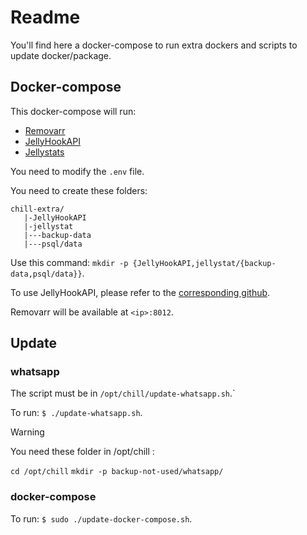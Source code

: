 # Readme

You'll find here a docker-compose to run extra dockers and scripts to update docker/package.

## Docker-compose

This docker-compose will run:

- [Removarr](https;//github.com/garnajee/removarr)
- [JellyHookAPI](https://github.com/garnajee/JellyHookAPI)
- [Jellystats](https://github.com/CyferShepard/Jellystat)

You need to modify the `.env` file.

You need to create these folders:

```
chill-extra/
   |-JellyHookAPI
   |-jellystat
   |---backup-data
   |---psql/data
```

Use this command: `mkdir -p {JellyHookAPI,jellystat/{backup-data,psql/data}}`.

To use JellyHookAPI, please refer to the [corresponding github](https://github.com/garnajee/JellyHookAPI).

Removarr will be available at `<ip>:8012`.

## Update
### whatsapp

The script must be in `/opt/chill/update-whatsapp.sh`.`

To run: `$ ./update-whatsapp.sh`.

> [!WARNING]
> You need these folder in /opt/chill :
>
> `cd /opt/chill`
> `mkdir -p backup-not-used/whatsapp/`

### docker-compose

To run: `$ sudo ./update-docker-compose.sh`.

